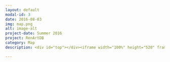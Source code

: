 ```yaml
---
layout: default
modal-id: 3
date: 2016-08-03
img: map.png
alt: image-alt
project-date: Summer 2016
project: RenArtDB
category: Map
description: <div id="top"></div><iframe width="100%" height="520" frameborder="0" src="https://carlocorsato.carto.com/viz/206c5c72-66fb-11e6-8585-0e3ff518bd15/embed_map" allowfullscreen webkitallowfullscreen mozallowfullscreen oallowfullscreen msallowfullscreen></iframe> <br> <br> The Map provides a visual gateway to the <a href="#" target="_blank">data set</a> of RenArtDB. <br> <br> To search information directly on the Map, click on one of the dots and an interactive information box will open. Sources of information and good resolution images can be accessed clicking on Location and Title links respectively. (If using a mobile or tablet, click on <a href="#top" <i class="fa fa-bars" aria-hidden="true"</i></a> to view the legend.) <br> <br> Images are not imported in RenArtDB and should be used and credited as indicated by the rights owners in their respective terms and conditions and/or licences. <br><br> The Map has been created with <a href="https://carto.com" target= "_blank">Carto</a> and can be shared, embedded and reused by clicking on the Share Botton <a href="#top"><i class="fa fa-paper-plane" aria-hidden="true"></i></a> <br> <br> We may assist you generating your own maps to visualise and access different version of RenArtDB or different data sets for your own projects. <br> <a href="mailto:carlo.corsato@gmail.com?Subject=Hello%20again" target="_top">Contact us</a>.

---
```


